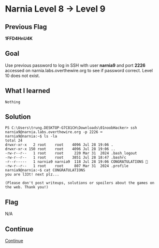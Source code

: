# Narnia Level 8 → Level 9

## Previous Flag
<b>1FFD4HnU4K</b>

## Goal
Use previous password to log in SSH with user <b>narnia9</b> and port <b>2226</b> accessed on narnia.labs.overthewire.org to see if password correct. Level 10 does not exist.

## What I learned
```
Nothing
```

## Solution
```
PS C:\Users\trung.DESKTOP-G7C81CH\Downloads\01noobHacker> ssh narnia9@narnia.labs.overthewire.org -p 2226 ⌨️
narnia9@narnia:~$ ls -la
total 24
drwxr-xr-x   2 root    root    4096 Jul 28 19:06 .
drwxr-xr-x 150 root    root    4096 Jul 28 19:06 ..
-rw-r--r--   1 root    root     220 Mar 31  2024 .bash_logout   
-rw-r--r--   1 root    root    3851 Jul 28 18:47 .bashrc        
-r--r-----   1 narnia9 narnia9  118 Jul 28 19:06 CONGRATULATIONS 👀
-rw-r--r--   1 root    root     807 Mar 31  2024 .profile
narnia9@narnia:~$ cat CONGRATULATIONS
you are l33t! next plz...

(Please don't post writeups, solutions or spoilers about the games on the web. Thank you!)
```

## Flag
N/A

## Continue
[Continue](./Behemoth0000.md)